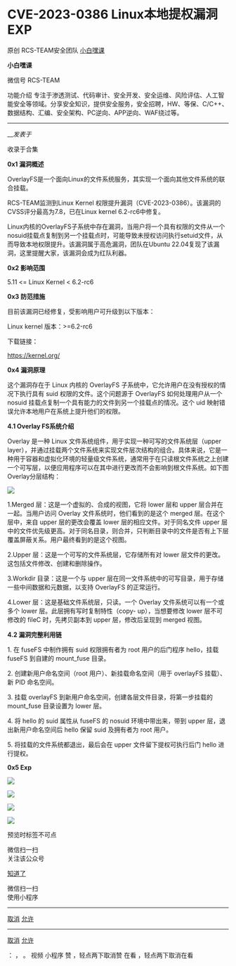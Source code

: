 #  CVE-2023-0386 Linux本地提权漏洞EXP

原创 RCS-TEAM安全团队  [ 小白嘿课 ](javascript:void\(0\);)

**小白嘿课** ![]()

微信号 RCS-TEAM

功能介绍
专注于渗透测试、代码审计、安全开发、安全运维、风险评估、人工智能安全等领域。分享安全知识，提供安全服务，安全招聘，HW、等保、C/C++、数据结构、汇编、安全架构、PC逆向、APP逆向、WAF绕过等。

____

___发表于_

收录于合集

**0x1 漏洞概述**  

OverlayFS是一个面向Linux的文件系统服务，其实现一个面向其他文件系统的联合挂载。  

RCS-TEAM监测到Linux Kernel 权限提升漏洞（CVE-2023-0386）。该漏洞的CVSS评分最高为7.8，已在Linux kernel
6.2-rc6中修复。

Linux内核的OverlayFS子系统中存在漏洞，当用户将一个具有权限的文件从一个nosuid挂载点复制到另一个挂载点时，可能导致未授权访问执行setuid文件，从而导致本地权限提升。该漏洞属于高危漏洞，团队在Ubuntu
22.04复现了该漏洞，这里提醒大家，该漏洞会成为红队利器。

 **0x2  影响范围**

5.11 <= Linux Kernel < 6.2-rc6

 **0x3  防范措施**

目前该漏洞已经修复，受影响用户可升级到以下版本：

Linux kernel 版本：>=6.2-rc6

下载链接：

https://kernel.org/

 **0x4 漏洞原理**

这个漏洞存在于 Linux 内核的 OverlayFS 子系统中，它允许用户在没有授权的情况下执行具有 suid 权限的文件。这个问题源于
OverlayFS 如何处理用户从一个 nosuid 挂载点复制一个具有能力的文件到另一个挂载点的情况。这个 uid
映射错误允许本地用户在系统上提升他们的权限。

 **4.1  Overlay FS系统介绍**

Overlay 是一种 Linux 文件系统组件，用于实现一种可写的文件系统层（upper
layer），并通过挂载两个文件系统来实现文件层次结构的组合。具体来说，它是一种用于容器和虚拟化环境的轻量级文件系统，通常用于在只读根文件系统之上创建一个可写层，以便应用程序可以在其中进行更改而不会影响到根文件系统。如下图Overlay分层结构：

![](https://raw.githubusercontent.com/tuchuang9/tc1/refs/heads/main/public/20230714175657.png)

  

1.Merged 层：这是一个虚拟的、合成的视图，它将 lower 层和 upper 层合并在一起。当用户访问 Overlay 文件系统时，他们看到的是这个
merged 层。在这个层中，来自 upper 层的更改会覆盖 lower 层的相应文件。对于同名文件 upper
层中的文件优先级更高。对于同名目录，则合并，只判断目录中的文件是否有上下层覆盖屏蔽关系。用户最终看到的是这个视图。

2.Upper 层：这是一个可写的文件系统层，它存储所有对 lower 层文件的更改。这包括文件修改、创建和删除操作。

3.Workdir 目录：这是一个与 upper 层在同一文件系统中的可写目录，用于存储一些中间数据和元数据，以支持 OverlayFS 的正常运行。

4.Lower 层：这是基础文件系统层，只读。一个 Overlay 文件系统可以有一个或多个 lower 层。此层拥有写时复制特性（copy-
up），当想要修改 lower 层不可修改的 fileC 时，先拷贝副本到 upper 层，修改后呈现到 merged 视图。

 **4.2 漏洞完整利用链**  

1\. 在 fuseFS 中制作拥有 suid 权限拥有者为 root 用户的后门程序 hello，挂载 fuseFS 到自建的 mount_fuse
目录。  

2\. 创建新用户命名空间（root 用户）、新挂载命名空间（用于 overlayFS 挂载）、新 PID 命名空间。

3\. 挂载 overlayFS 到新用户命名空间，创建各层文件目录，将第一步挂载的 mount_fuse 目录设置为 lower 层。

4\. 将 hello 的 suid 属性从 fuseFS 的 nosuid 环境中带出来，带到 upper 层，退出新用户命名空间后 hello 保留
suid 及拥有者为 root 用户。

5\. 将挂载的文件系统都退出，最后会在 upper 文件留下提权可执行后门 hello 进行提权。

  

 **0x5 Exp**

![](https://raw.githubusercontent.com/tuchuang9/tc1/refs/heads/main/public/20230714175658.png)

![](https://raw.githubusercontent.com/tuchuang9/tc1/refs/heads/main/public/20230714175659.png)

![](https://raw.githubusercontent.com/tuchuang9/tc1/refs/heads/main/public/20230714175700.png)

![](https://raw.githubusercontent.com/tuchuang9/tc1/refs/heads/main/public/20230714175702.png)

  

预览时标签不可点

微信扫一扫  
关注该公众号

[知道了](javascript:;)

微信扫一扫  
使用小程序

****

[取消](javascript:void\(0\);) [允许](javascript:void\(0\);)

****

[取消](javascript:void\(0\);) [允许](javascript:void\(0\);)

： ， 。   视频 小程序 赞 ，轻点两下取消赞 在看 ，轻点两下取消在看

